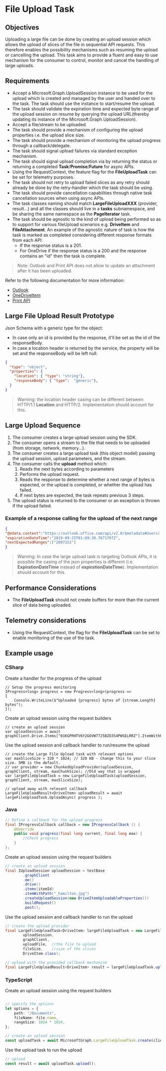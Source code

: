 # File Upload Task

## Objectives

Uploading a large file can be done by creating an upload session which allows the upload of slices of the file in sequential API requests. This therefore enables the possibility mechanisms such as resuming the upload or cancelling the upload.
This task aims to provide a fluent and easy to use mechanism for the consumer to control, monitor and cancel the handling of large uploads.

## Requirements

- Accept a Microsoft.Graph.UploadSession instance to be used for the upload which is created and managed by the user and handed over to the task. The task should use the instance to start/resume the upload.
- The task should validate the expiration time and expected byte range of the upload session on resume by querying the upload URL(thereby updating its instance of the Microsoft.Graph.UploadSession).
- Accept a file/stream to be uploaded.
- The task should provide a mechanism of configuring the upload properties i.e. the upload slice size.
- The task should provide a mechanism of monitoring the upload progress through a callback/delegate.
- The task should signal upload failures via standard exception mechanism.
- The task should signal upload completion via by returning the status or returning a completed **Task**/**Promise**/**Future** for async APIs.
- Using the RequestContext, the feature flag for the **FileUploadTask** can be set for telemetry purposes.
- The task should not retry to upload failed slices as any retry should already be done by the retry-handler which the task should be using.
- The task should provide cancellation capabilities through native task cancellation sources when using async APIs.
- The task classes naming should match **LargeFileUploadXXX** (provider, result...) and all the classes should live in a **tasks** subnamespace, and be sharing the same  namespace as the **PageIterator** task.
- The task should be agnostic to the kind of upload being performed so as to support for various fileUpload scenarios e.g. **DriveItem** and **FileAttachment**. An example of the agnostic nature of task is how the task is marked as completed considering different response formats from each API:
  - If the response status is a 201.
  - For OneDrive if the response status is a 200 and the response contains an "id" then the task is complete.
  
> Note: Outlook and Print API does not allow to update an attachment after it has been uploaded.

Refer to the following documentation for more information:

- [Outlook](https://docs.microsoft.com/en-us/graph/outlook-large-attachments)
- [OneDriveItem](https://docs.microsoft.com/en-us/graph/api/driveitem-createuploadsession?view=graph-rest-1.0&preserve-view=true)
- [Print API](https://docs.microsoft.com/en-us/graph/upload-data-to-upload-session)

## Large File Upload Result Prototype

Json Schema with a generic type for the object:

- In case only an id is provided by the response, it'll be set as the id of the responseBody.
- In case a location header is returned by the service, the property will be set and the responseBody will be left null.

```json
{
  "type": "object",
  "properties": {
    "location": { "type": "string"},
    "responseBody": { "type":  "generic"},
  }
}
```

> Warning: the location header casing can be different between HTTP/1.1 **Location** and HTTP/2. Implementation should account for this.

## Large Upload Sequence

1. The consumer creates a large upload session using the SDK.
1. The consumer opens a stream to the file that needs to be uploaded (from storage, network, memory...).
1. The consumer creates a large upload task (this object model) passing the upload session, upload parameters, and the stream.
1. The consumer calls the **upload** method which:
    1. Reads the next bytes according to parameters
    1. Performs the upload request.
    1. Reads the response to determine whether a next range of bytes is expected, or the upload is completed, or whether the upload has failed.
    1. If next bytes are expected, the task repeats previous 3 steps.
1. The upload status is returned to the consumer or an exception is thrown if the upload failed.

### Example of a response calling for the upload of the next range

```json
{
"@odata.context":"https://outlook.office.com/api/v2.0/$metadata#Users('<redacted>')/Messages('<redacted>')/AttachmentSessions/$entity",
"expirationDateTime":"2019-09-25T01:09:30.7671707Z",
"nextExpectedRanges":["2097152"]
}
```

> Warning: In case the large upload task is targeting Outlook APIs, it is possible the casing of the json properties is different (i.e. **ExpirationDateTime** instead of **expirationDateTime**). Implementation should account for this.

## Performance Considerations

- The **FileUploadTask** should not create buffers for more than the current slice of data being uploaded.

## Telemetry considerations

- Using the RequestContext, the flag for the **FileUploadTask** can be set to enable monitoring of the use of the task.

## Example usage

### CSharp

Create a handler for the progress of the upload

```CSharp
// Setup the progress monitoring
IProgress<long> progress = new Progress<long>(progress =>
{
    Console.WriteLine($"Uploaded {progress} bytes of {stream.Length} bytes");
});
```

Create an upload session using the request builders

```CSharp
// create an upload session
var uploadSession = await graphClient.Drive.Items["01KGPRHTV6Y2GOVW7725BZO354PWSELRRZ"].ItemWithPath("_hamilton.png").CreateUploadSession().Request().PostAsync();
```

Use the upload session and callback handler to run/resume the upload

```CSharp
// create the Large File Upload task with relevant options
var maxSliceSize = 320 * 1024; // 320 KB - Change this to your slice size. 5MB is the default.
// var provider = new ChunkedUploadProvider(uploadSession, graphClient, stream, maxChunkSize); //Old way that is wrapped
var largeFileUploadTask = new LargeFileUploadTask(uploadSession, graphClient, stream, maxSliceSize);

// upload away with relevant callback
LargeFileUploadResult<DriveItem> uploadResult = await largeFileUploadTask.UploadAsync( progress );

```

### Java

```java
// Define a callback for the upload progress
final IProgressCallback callback = new IProgressCallback () {
    @Override
    public void progress(final long current, final long max) {
        //Check progress
    }
};
```

Create an upload session using the request builders

```java
// create an upload session
final IUploadSession uploadSession = testBase
        .graphClient
        .me()
        .drive()
        .items(itemId)
        .itemWithPath("_hamilton.jpg")
        .createUploadSession(new DriveItemUploadableProperties())
        .buildRequest()
        .post();

```

Use the upload session and callback handler to run the upload

```java
// create the upload provider
final LargeFileUploadTask<DriveItem> largeFileUploadTask = new LargeFileUploadTask<DriveItem>(
        uploadSession,
        graphClient,
        uploadFile,  //the file to upload
        fileSize,    //size of the slices
        DriveItem.class);

// upload with the provided callback mechanism
final LargeFileUploadResult<DriveItem> result = largeFileUploadTask.upload(callback); //or uploadAsync to get a future

```

### TypeScript

Create an upload session using the request builders

```typescript

// specify the options
let options = {
    path: "/Documents",
    fileName: file.name,
    rangeSize: 1024 * 1024,
};

// create an upload session
const uploadTask = await MicrosoftGraph.LargeFileUploadTask.create(client, file, options);
```

Use the upload task to run the upload

```typescript
// upload
const result = await uploadTask.upload();

```
